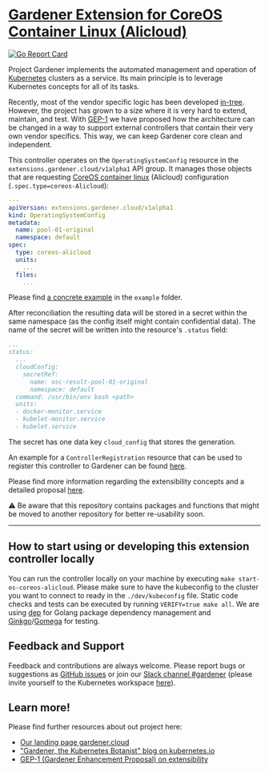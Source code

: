 # [Gardener Extension for CoreOS Container Linux (Alicloud)](https://gardener.cloud)

[![Go Report Card](https://goreportcard.com/badge/github.com/gardener/gardener-extensions/controllers/os-coreos)](https://goreportcard.com/report/github.com/gardener/gardener-extensions/controllers/os-coreos)

Project Gardener implements the automated management and operation of [Kubernetes](https://kubernetes.io/) clusters as a service. Its main principle is to leverage Kubernetes concepts for all of its tasks.

Recently, most of the vendor specific logic has been developed [in-tree](https://github.com/gardener/gardener). However, the project has grown to a size where it is very hard to extend, maintain, and test. With [GEP-1](https://github.com/gardener/gardener/blob/master/docs/proposals/01-extensibility.md) we have proposed how the architecture can be changed in a way to support external controllers that contain their very own vendor specifics. This way, we can keep Gardener core clean and independent.

This controller operates on the `OperatingSystemConfig` resource in the `extensions.gardener.cloud/v1alpha1` API group. It manages those objects that are requesting [CoreOS container linux](https://coreos.com/os/docs/latest/) (Alicloud) configuration (`.spec.type=coreos-Alicloud`):

```yaml
---
apiVersion: extensions.gardener.cloud/v1alpha1
kind: OperatingSystemConfig
metadata:
  name: pool-01-original
  namespace: default
spec:
  type: coreos-alicloud
  units:
    ...
  files:
    ...
```

Please find [a concrete example](example/operatingsystemconfig.yaml) in the `example` folder.

After reconciliation the resulting data will be stored in a secret within the same namespace (as the config itself might contain confidential data). The name of the secret will be written into the resource's `.status` field:

```yaml
...
status:
  ...
  cloudConfig:
    secretRef:
      name: osc-result-pool-01-original
      namespace: default
  command: /usr/bin/env bash <path>
  units:
  - docker-monitor.service
  - kubelet-monitor.service
  - kubelet.service
```

The secret has one data key `cloud_config` that stores the generation.

An example for a `ControllerRegistration` resource that can be used to register this controller to Gardener can be found [here](example/controller-registration.yaml).

Please find more information regarding the extensibility concepts and a detailed proposal [here](https://github.com/gardener/gardener/blob/master/docs/proposals/01-extensibility.md).

:warning: Be aware that this repository contains packages and functions that might be moved to another repository for better re-usability soon.

----

## How to start using or developing this extension controller locally

You can run the controller locally on your machine by executing `make start-os-coreos-alicloud`. Please make sure to have the kubeconfig to the cluster you want to connect to ready in the `./dev/kubeconfig` file.
Static code checks and tests can be executed by running `VERIFY=true make all`. We are using [dep](https://github.com/golang/dep) for Golang package dependency management and [Ginkgo](https://github.com/onsi/ginkgo)/[Gomega](https://github.com/onsi/gomega) for testing.

## Feedback and Support

Feedback and contributions are always welcome. Please report bugs or suggestions as [GitHub issues](https://github.com/gardener/gardener-extensions/issues) or join our [Slack channel #gardener](https://kubernetes.slack.com/messages/gardener) (please invite yourself to the Kubernetes workspace [here](http://slack.k8s.io)).

## Learn more!

Please find further resources about out project here:

* [Our landing page gardener.cloud](https://gardener.cloud/)
* ["Gardener, the Kubernetes Botanist" blog on kubernetes.io](https://kubernetes.io/blog/2018/05/17/gardener/)
* [GEP-1 (Gardener Enhancement Proposal) on extensibility](https://github.com/gardener/gardener/blob/master/docs/proposals/01-extensibility.md)
